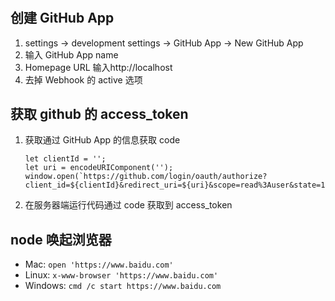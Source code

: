 #

## 创建 GitHub App

1. settings -> development settings -> GitHub App -> New GitHub App
2. 输入 GitHub App name
3. Homepage URL 输入http://localhost
4. 去掉 Webhook 的 active 选项

## 获取 github 的 access_token

1. 获取通过 GitHub App 的信息获取 code
   ```
   let clientId = '';
   let uri = encodeURIComponent('');
   window.open(`https://github.com/login/oauth/authorize?client_id=${clientId}&redirect_uri=${uri}&scope=read%3Auser&state=123abc`);
   ```
2. 在服务器端运行代码通过 code 获取到 access_token

## node 唤起浏览器

- Mac: `open 'https://www.baidu.com'`
- Linux: `x-www-browser 'https://www.baidu.com'`
- Windows: `cmd /c start https://www.baidu.com`
